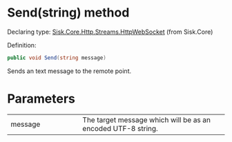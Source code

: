 <!--

Copyrights 2023 Sisk Framework - CypherPotato
Published under MIT license

!!! DO NOT EDIT THIS FILE !!!
This file was generated by a tool in the Sisk package. To edit the information in this documentation,
edit the XML documentation present in the Sisk source code.

-->


# Send(string) method

Declaring type: [Sisk.Core.Http.Streams.HttpWebSocket](/spec/Sisk.Core.Http.Streams.HttpWebSocket.md) (from Sisk.Core)


Definition:

```cs
public void Send(string message)
```

Sends an text message to the remote point.


# Parameters

<table>
    <tbody>
<tr>
    <td width="33%">message</td>
    <td>The target message which will be as an encoded UTF-8 string.</td>
</tr>
    </tbody>
</table>
